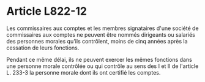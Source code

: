 # Article L822-12

Les commissaires aux comptes et les membres signataires d'une société de commissaires aux comptes ne peuvent être nommés dirigeants ou salariés des personnes morales qu'ils contrôlent, moins de cinq années après la cessation de leurs fonctions.

Pendant ce même délai, ils ne peuvent exercer les mêmes fonctions dans une personne morale contrôlée ou qui contrôle au sens des I et II de l'article L. 233-3 la personne morale dont ils ont certifié les comptes.
